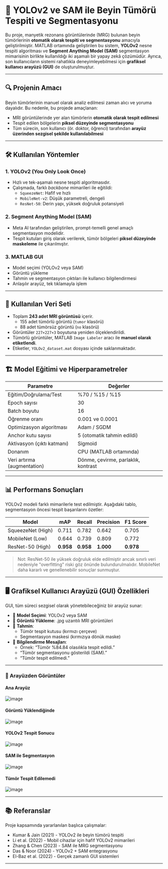 # 🧠 YOLOv2 ve SAM ile Beyin Tümörü Tespiti ve Segmentasyonu

Bu proje, manyetik rezonans görüntülerinde (MRG) bulunan beyin tümörlerinin **otomatik olarak tespiti ve segmentasyonu** amacıyla geliştirilmiştir. MATLAB ortamında geliştirilen bu sistem, **YOLOv2** nesne tespiti algoritması ve **Segment Anything Model (SAM)** segmentasyon mimarisinin birlikte kullanıldığı iki aşamalı bir yapay zekâ çözümüdür. Ayrıca, son kullanıcıların sistemi rahatlıkla deneyimleyebilmesi için **grafiksel kullanıcı arayüzü (GUI)** de oluşturulmuştur.

---

## 🔍 Projenin Amacı

Beyin tümörlerinin manuel olarak analiz edilmesi zaman alıcı ve yoruma dayalıdır. Bu nedenle, bu projede amaçlanan:

- MRI görüntülerinde yer alan tümörlerin **otomatik olarak tespit edilmesi**
- Tespit edilen bölgelerin **piksel düzeyinde segmentasyonu**
- Tüm sürecin, son kullanıcı (ör. doktor, öğrenci) tarafından **arayüz üzerinden sezgisel şekilde kullanılabilmesi**

---

## 🛠️ Kullanılan Yöntemler

### 1. **YOLOv2 (You Only Look Once)**
- Hızlı ve tek-aşamalı nesne tespiti algoritmasıdır.
- Çalışmada, farklı *backbone* mimarileri ile eğitildi:
  - `SqueezeNet`: Hafif ve hızlı
  - `MobileNet-v2`: Düşük parametreli, dengeli
  - `ResNet-50`: Derin yapı, yüksek doğruluk potansiyeli

### 2. **Segment Anything Model (SAM)**
- Meta AI tarafından geliştirilen, prompt-temelli genel amaçlı segmentasyon modelidir.
- Tespit kutuları giriş olarak verilerek, tümör bölgeleri **piksel düzeyinde maskeleme** ile çıkarılmıştır.

### 3. **MATLAB GUI**
- Model seçimi (YOLOv2 veya SAM)
- Görüntü yükleme
- Tahmin ve segmentasyon çıktıları ile kullanıcı bilgilendirmesi
- Anlaşılır arayüz, tek tıklamayla işlem

---

## 🧠 Kullanılan Veri Seti

- Toplam **243 adet MRI görüntüsü** içerir.
  - 155 adet tümörlü görüntü (`tumor` klasörü)
  - 88 adet tümörsüz görüntü (`no` klasörü)
- Görüntüler `227×227×3` boyutuna yeniden ölçeklendirildi.
- Tümörlü görüntüler, MATLAB `Image Labeler` aracı ile **manuel olarak etiketlendi**.
- Etiketler, `YOLOv2_dataset.mat` dosyası içinde saklanmaktadır.

---

## 🏗️ Model Eğitimi ve Hiperparametreler

| Parametre                  | Değerler                           |
|---------------------------|------------------------------------|
| Eğitim/Doğrulama/Test     | %70 / %15 / %15                   |
| Epoch sayısı              | 30                                 |
| Batch boyutu              | 16                                 |
| Öğrenme oranı             | 0.001 ve 0.0001                    |
| Optimizasyon algoritması  | Adam / SGDM                        |
| Anchor kutu sayısı        | 5 (otomatik tahmin edildi)         |
| Aktivasyon (çıktı katmanı)| Sigmoid                            |
| Donanım                   | CPU (MATLAB ortamında)             |
| Veri artırma (augmentation)| Dönme, çevirme, parlaklık, kontrast |

---

## 📊 Performans Sonuçları

YOLOv2 modeli farklı mimarilerle test edilmiştir. Aşağıdaki tablo, segmentasyon öncesi tespit başarılarını özetler:

| Model               | mAP   | Recall | Precision | F1 Score |
|---------------------|-------|--------|-----------|----------|
| SqueezeNet (High)   | 0.711 | 0.782  | 0.642     | 0.705    |
| MobileNet (Low)     | 0.644 | 0.739  | 0.809     | 0.772    |
| ResNet-50 (High)    | **0.958** | **0.958** | **1.000** | **0.978** |

> Not: ResNet-50 ile yüksek doğruluk elde edilmiştir ancak sınırlı veri nedeniyle "overfitting" riski göz önünde bulundurulmalıdır. MobileNet daha kararlı ve genellenebilir sonuçlar sunmuştur.

---

## 🖥️ Grafiksel Kullanıcı Arayüzü (GUI) Özellikleri

GUI, tüm süreci sezgisel olarak yönetebileceğiniz bir arayüz sunar:

- 🔄 **Model Seçimi**: YOLOv2 veya SAM
- 📂 **Görüntü Yükleme**: .jpg uzantılı MRI görüntüleri
- 🎯 **Tahmin**: 
  - Tümör tespit kutusu (kırmızı çerçeve)
  - Segmentasyon maskesi (kırmızıya dönük maske)
- 📝 **Bilgilendirme Mesajları**:
  - Örnek: “Tümör %84.84 olasılıkla tespit edildi.”
  - “Tümör segmentasyonu gösterildi (SAM).”
  - “Tümör tespit edilmedi.”

---

### 🔧 Arayüzden Görüntüler

#### Ana Arayüz
![image](https://github.com/user-attachments/assets/e2909517-86e4-4edc-85bf-c89af679d0d3)

#### Görüntü Yüklendiğinde
![image](https://github.com/user-attachments/assets/ed0ff53c-7027-4925-b131-ed6d4a8a6181)

#### YOLOv2 Tespit Sonucu
![image](https://github.com/user-attachments/assets/4ef70daf-93a1-442a-a407-2f63b762662e)

#### SAM ile Segmentasyon
![image](https://github.com/user-attachments/assets/ba815799-e4ef-4fc7-b1b1-752efecd270a)

#### Tümör Tespit Edilemedi
![image](https://github.com/user-attachments/assets/01a9a200-14f8-409c-91b9-5c5166f9d687)

---

## 📚 Referanslar

Proje kapsamında yararlanılan başlıca çalışmalar:

- Kumar & Jain (2021) - YOLOv2 ile beyin tümörü tespiti
- Li et al. (2022) - Mobil cihazlar için hafif YOLOv2 mimarileri
- Zhang & Chen (2023) - SAM ile MRG segmentasyonu
- Das & Noor (2024) - YOLOv2 + SAM entegrasyonu
- El-Baz et al. (2022) - Gerçek zamanlı GUI sistemleri


---

